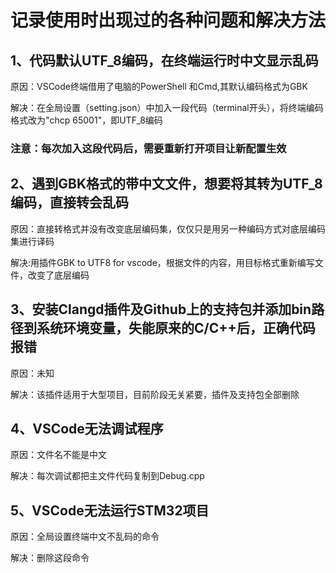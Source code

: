 # 记录使用时出现过的各种问题和解决方法

## 1、代码默认UTF_8编码，在终端运行时中文显示乱码

原因：VSCode终端借用了电脑的PowerShell 和Cmd,其默认编码格式为GBK

解决：在全局设置（setting.json）中加入一段代码（terminal开头），将终端编码格式改为"chcp 65001"，即UTF_8编码

### 注意：每次加入这段代码后，需要重新打开项目让新配置生效

## 2、遇到GBK格式的带中文文件，想要将其转为UTF_8编码，直接转会乱码

原因：直接转格式并没有改变底层编码集，仅仅只是用另一种编码方式对底层编码集进行译码

解决:用插件GBK to UTF8 for vscode，根据文件的内容，用目标格式重新编写文件，改变了底层编码

## 3、安装Clangd插件及Github上的支持包并添加bin路径到系统环境变量，失能原来的C/C++后，正确代码报错

原因：未知

解决：该插件适用于大型项目，目前阶段无关紧要，插件及支持包全部删除

## 4、VSCode无法调试程序

原因：文件名不能是中文

解决：每次调试都把主文件代码复制到Debug.cpp

## 5、VSCode无法运行STM32项目

原因：全局设置终端中文不乱码的命令

解决：删除这段命令
